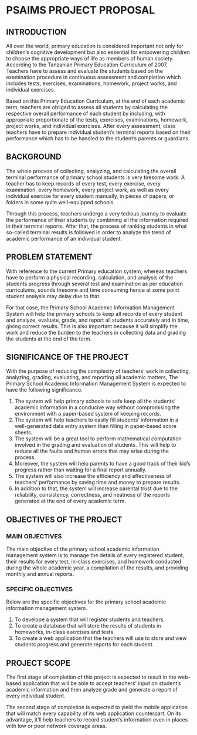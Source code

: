 # PSAIMS PROJECT PROPOSAL
## INTRODUCTION
All over the world, primary education is considered important not only for children’s cognitive development but also essential for empowering children to choose the appropriate ways of life as members of human society. According to the Tanzanian Primary Education Curriculum of 2007, Teachers have to assess and evaluate the students based on the examination procedure in continuous assessment and completion which includes tests, exercises, examinations, homework, project works, and individual exercises.

Based on this Primary Education Curriculum, at the end of each academic term, teachers are obliged to assess all students by calculating the respective overall performance of each student by including, with appropriate proportionate of the tests, exercises, examinations, homework, project works, and individual exercises. After every assessment, class teachers have to prepare individual student’s terminal reports based on their performance which has to be handled to the student’s parents or guardians.

## BACKGROUND
The whole process of collecting, analyzing, and calculating the overall terminal performance of primary school students is very tiresome work. A teacher has to keep records of every test, every exercise, every examination, every homework, every project work, as well as every individual exercise for every student manually, in pieces of papers, or folders in some quite well-equipped schools.

Through this process, teachers undergo a very tedious journey to evaluate the performance of their students by combining all the information required in their terminal reports. After that, the process of ranking students in what so-called terminal results is followed in order to analyze the trend of academic performance of an individual student. 

## PROBLEM STATEMENT
With reference to the current Primary education system, whereas teachers have to perform a physical recording, calculation, and analysis of the students progress through several test and examination as per education curriculums, sounds tiresome and time consuming hence at some point student analysis may delay due to that.

For that case, the Primary School Academic Information Management System will help the primary schools to keep all records of every student and analyze, evaluate, grade, and report all students accurately and in time, giving correct results. This is also important because it will simplify the work and reduce the burden to the teachers in collecting data and grading the students at the end of the term.

## SIGNIFICANCE OF THE PROJECT
With the purpose of reducing the complexity of teachers’ work in collecting, analyzing, grading, evaluating, and reporting all academic matters, The Primary School Academic Information Management System is expected to have the following significance. 
1. The system will help primary schools to safe keep all the students’ academic information in a conducive way without compromising the environment with a paper-based system of keeping records.
2. The system will help teachers to easily fill students’ information in a well-generated data entry system than filling in paper-based score sheets.
3. The system will be a great tool to perform mathematical computation involved in the grading and evaluation of students. This will help to reduce all the faults and human errors that may arise during the process.
4. Moreover, the system will help parents to have a good track of their kid’s progress rather than waiting for a final report annually.
5. The system will also increase the efficiency and effectiveness of teachers’ performance by saving time and money to prepare results.
6. In addition to that, the system will increase parental trust due to the reliability, consistency, correctness, and neatness of the reports generated at the end of every academic term.

## OBJECTIVES OF THE PROJECT
### MAIN OBJECTIVES
The main objective of the primary school academic information management system is to manage the details of every registered student, their results for every test, in-class exercises, and homework conducted during the whole academic year, a compilation of the results, and providing monthly and annual reports.

### SPECIFIC OBJECTIVES
Below are the specific objectives for the primary school academic information management system. 
1. To develope a system that will register students and teachers.
2. To create a database that will store the results of students in homeworks, in-class exercises and tests.
3. To create a web application that the teachers will use to store and view students progress and generate reports for each student.

## PROJECT SCOPE
The first stage of completion of this project is expected to result in the web-based application that will be able to accept teachers’ input on student’s academic information and then analyze grade and generate a report of every individual student.

The second stage of completion is expected to yield the mobile application that will match every capability of its web application counterpart. On its advantage, it’ll help teachers to record student’s information even in places with low or poor network coverage areas.
